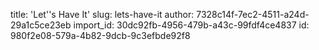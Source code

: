 title: 'Let''s Have It'
slug: lets-have-it
author: 7328c14f-7ec2-4511-a24d-29a1c5ce23eb
import_id: 30dc92fb-4956-479b-a43c-99fdf4ce4837
id: 980f2e08-579a-4b82-9dcb-9c3efbde92f8
